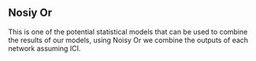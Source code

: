 ## Nosiy Or

This is one of the potential statistical models that can be used to combine the results of
our models, using Noisy Or we combine the outputs of each network assuming ICI.
